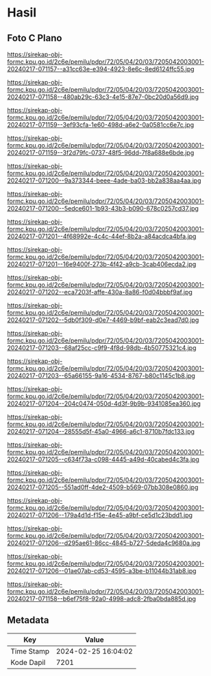 # Hasil

## Foto C Plano

https://sirekap-obj-formc.kpu.go.id/2c6e/pemilu/pdpr/72/05/04/20/03/7205042003001-20240217-071157--a31cc63e-e394-4923-8e6c-8ed6124ffc55.jpg

https://sirekap-obj-formc.kpu.go.id/2c6e/pemilu/pdpr/72/05/04/20/03/7205042003001-20240217-071158--480ab29c-63c3-4e15-87e7-0bc20d0a56d9.jpg

https://sirekap-obj-formc.kpu.go.id/2c6e/pemilu/pdpr/72/05/04/20/03/7205042003001-20240217-071159--3ef93cfa-1e60-498d-a6e2-0a0581cc6e7c.jpg

https://sirekap-obj-formc.kpu.go.id/2c6e/pemilu/pdpr/72/05/04/20/03/7205042003001-20240217-071159--3f2d79fc-0737-48f5-96dd-7f8a688e6bde.jpg

https://sirekap-obj-formc.kpu.go.id/2c6e/pemilu/pdpr/72/05/04/20/03/7205042003001-20240217-071200--9a373344-beee-4ade-ba03-bb2a838aa4aa.jpg

https://sirekap-obj-formc.kpu.go.id/2c6e/pemilu/pdpr/72/05/04/20/03/7205042003001-20240217-071200--5edce601-1b93-43b3-b090-678c0257cd37.jpg

https://sirekap-obj-formc.kpu.go.id/2c6e/pemilu/pdpr/72/05/04/20/03/7205042003001-20240217-071201--4f68992e-4c4c-44ef-8b2a-a84acdca4bfa.jpg

https://sirekap-obj-formc.kpu.go.id/2c6e/pemilu/pdpr/72/05/04/20/03/7205042003001-20240217-071201--16e9400f-273b-4f42-a9cb-3cab406ecda2.jpg

https://sirekap-obj-formc.kpu.go.id/2c6e/pemilu/pdpr/72/05/04/20/03/7205042003001-20240217-071202--eca7203f-affe-430a-8a86-f0d04bbbf9af.jpg

https://sirekap-obj-formc.kpu.go.id/2c6e/pemilu/pdpr/72/05/04/20/03/7205042003001-20240217-071202--5db0f309-d0e7-4469-b9bf-eab2c3ead7d0.jpg

https://sirekap-obj-formc.kpu.go.id/2c6e/pemilu/pdpr/72/05/04/20/03/7205042003001-20240217-071203--68af25cc-c9f9-4f8d-98db-4b50775321c4.jpg

https://sirekap-obj-formc.kpu.go.id/2c6e/pemilu/pdpr/72/05/04/20/03/7205042003001-20240217-071203--65a66155-9a16-4534-8767-b80c1145c1b8.jpg

https://sirekap-obj-formc.kpu.go.id/2c6e/pemilu/pdpr/72/05/04/20/03/7205042003001-20240217-071204--204c0474-050d-4d3f-9b9b-9341085ea360.jpg

https://sirekap-obj-formc.kpu.go.id/2c6e/pemilu/pdpr/72/05/04/20/03/7205042003001-20240217-071204--28555d5f-45a0-4966-a6c1-8710b7fdc133.jpg

https://sirekap-obj-formc.kpu.go.id/2c6e/pemilu/pdpr/72/05/04/20/03/7205042003001-20240217-071205--c634f73a-c098-4445-a49d-40cabed4c3fa.jpg

https://sirekap-obj-formc.kpu.go.id/2c6e/pemilu/pdpr/72/05/04/20/03/7205042003001-20240217-071205--551ad0ff-4de2-4509-b569-07bb308e0860.jpg

https://sirekap-obj-formc.kpu.go.id/2c6e/pemilu/pdpr/72/05/04/20/03/7205042003001-20240217-071206--179a4d1d-f15e-4e45-a9bf-ce5d1c23bdd1.jpg

https://sirekap-obj-formc.kpu.go.id/2c6e/pemilu/pdpr/72/05/04/20/03/7205042003001-20240217-071206--d295ae61-86cc-4845-b727-5deda4c9680a.jpg

https://sirekap-obj-formc.kpu.go.id/2c6e/pemilu/pdpr/72/05/04/20/03/7205042003001-20240217-071206--01ae07ab-cd53-4595-a3be-b11044b31ab8.jpg

https://sirekap-obj-formc.kpu.go.id/2c6e/pemilu/pdpr/72/05/04/20/03/7205042003001-20240217-071158--b6ef75f8-92a0-4998-adc8-2fba0bda885d.jpg


## Metadata

| Key        | Value               |
| ---------- | ------------------- |
| Time Stamp | 2024-02-25 16:04:02 |
| Kode Dapil | 7201                |



